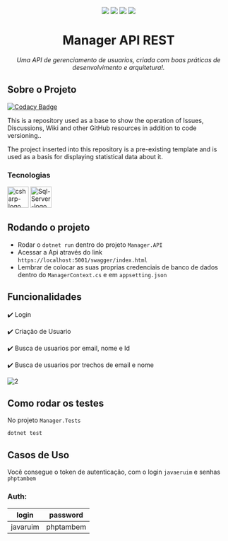 <p align="center">
  <img src="http://img.shields.io/badge/Licença-MIT-green"/>
  <img src="https://img.shields.io/badge/Linguagem-CSharp-purple"/>
  <img src="http://img.shields.io/badge/.NET-8-blue"/>
   <img src="http://img.shields.io/badge/Status-Em Desenvolvimento-green "/>
</p>

<h1 align="center">Manager API REST</h1>
<p align="center"><i>Uma API de gerenciamento de usuarios, criada com boas práticas de desenvolvimento e arquitetura!.</i></p>


##  Sobre o Projeto

[![Codacy Badge](https://api.codacy.com/project/badge/Grade/c0a17f7111114e808905059b68e7a23f)](https://app.codacy.com/gh/igormorantos/Manager-API-REST?utm_source=github.com&utm_medium=referral&utm_content=igormorantos/Manager-API-REST&utm_campaign=Badge_Grade)

This is a repository used as a base to show the operation of Issues, Discussions, Wiki and other GitHub resources in addition to code versioning..

The project inserted into this repository is a pre-existing template and is used as a basis for displaying statistical data about it.

### Tecnologias
<p display="inline-block">
  <img width="48" src="https://www.freeiconspng.com/uploads/c-logo-icon-18.png" alt="csharp-logo"/>
  <img width="48" src="https://github.com/igormorantos/Manager-API-REST/assets/94862012/155c0471-b80a-4b18-abe2-ecc614e3e81a" alt="Sql-Server-logo"/>
</p>

## Rodando o projeto
- Rodar o `dotnet run` dentro do projeto `Manager.API`
- Acessar a Api através do link `https://localhost:5001/swagger/index.html`
- Lembrar de colocar as suas proprias credenciais de banco de dados dentro do `ManagerContext.cs` e em `appsetting.json`

## Funcionalidades

:heavy_check_mark: Login 

:heavy_check_mark: Criação de Usuario 

:heavy_check_mark: Busca de usuarios por email, nome e Id

:heavy_check_mark: Busca de usuarios por trechos de email e nome


![2](https://github.com/igormorantos/Manager-API-REST/assets/94862012/612b9e32-c271-4d6d-9199-cd19346b55ae)


## Como rodar os testes

No projeto `Manager.Tests`
```
dotnet test
```

## Casos de Uso

Você consegue o token de autenticação, com o login `javaeruim` e senhas `phptambem` 

### Auth: 

|login|password
| -------- |--------
|javaruim|phptambem 



